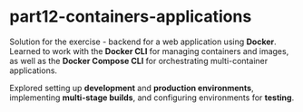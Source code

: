 # part12-containers-applications

Solution for the exercise - backend for a web application using **Docker**. Learned to work with the **Docker CLI** for managing containers and images, as well as the **Docker Compose CLI** for orchestrating multi-container applications.

Explored setting up **development** and **production environments**, implementing **multi-stage builds**, and configuring environments for **testing**.

